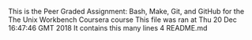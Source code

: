 This is the Peer Graded Assignment: Bash, Make, Git, and GitHub for the The Unix Workbench Coursera course
This file was ran at 
Thu 20 Dec 16:47:46 GMT 2018
It contains this many lines
4 README.md
